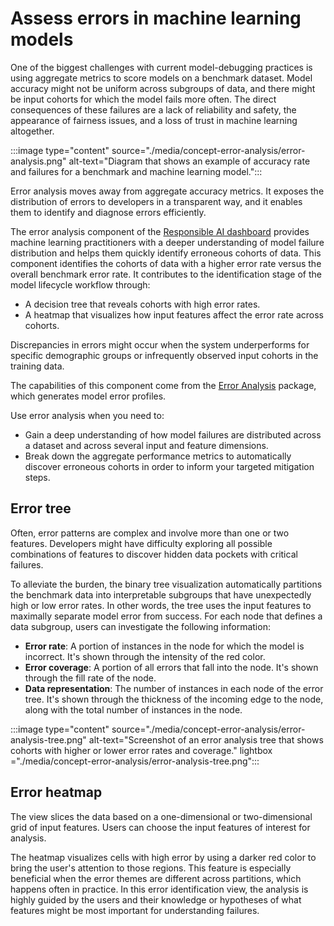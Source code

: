 # Assess errors in machine learning models

One of the biggest challenges with current model-debugging practices is using aggregate metrics to score models on a benchmark dataset. Model accuracy might not be uniform across subgroups of data, and there might be input cohorts for which the model fails more often. The direct consequences of these failures are a lack of reliability and safety, the appearance of fairness issues, and a loss of trust in machine learning altogether.

:::image type="content" source="./media/concept-error-analysis/error-analysis.png" alt-text="Diagram that shows an example of accuracy rate and failures for a benchmark and machine learning model.":::

Error analysis moves away from aggregate accuracy metrics. It exposes the distribution of errors to developers in a transparent way, and it enables them to identify and diagnose errors efficiently.

The error analysis component of the [Responsible AI dashboard](concept-responsible-ai-dashboard.md) provides machine learning practitioners with a deeper understanding of model failure distribution and helps them quickly identify erroneous cohorts of data. This component identifies the cohorts of data with a higher error rate versus the overall benchmark error rate. It contributes to the identification stage of the model lifecycle workflow through:

- A decision tree that reveals cohorts with high error rates.
- A heatmap that visualizes how input features affect the error rate across cohorts. 

Discrepancies in errors might occur when the system underperforms for specific demographic groups or infrequently observed input cohorts in the training data.

The capabilities of this component come from the [Error Analysis](https://erroranalysis.ai/) package, which generates model error profiles.  

Use error analysis when you need to:

- Gain a deep understanding of how model failures are distributed across a dataset and across several input and feature dimensions.
- Break down the aggregate performance metrics to automatically discover erroneous cohorts in order to inform your targeted mitigation steps.

## Error tree

Often, error patterns are complex and involve more than one or two features. Developers might have difficulty exploring all possible combinations of features to discover hidden data pockets with critical failures. 

To alleviate the burden, the binary tree visualization automatically partitions the benchmark data into interpretable subgroups that have unexpectedly high or low error rates. In other words, the tree uses the input features to maximally separate model error from success. For each node that defines a data subgroup, users can investigate the following information:

- **Error rate**: A portion of instances in the node for which the model is incorrect. It's shown through the intensity of the red color.
- **Error coverage**: A portion of all errors that fall into the node. It's shown through the fill rate of the node.
- **Data representation**: The number of instances in each node of the error tree. It's shown through the thickness of the incoming edge to the node, along with the total number of instances in the node.

:::image type="content" source="./media/concept-error-analysis/error-analysis-tree.png" alt-text="Screenshot of an error analysis tree that shows cohorts with higher or lower error rates and coverage." lightbox ="./media/concept-error-analysis/error-analysis-tree.png":::

## Error heatmap

The view slices the data based on a one-dimensional or two-dimensional grid of input features. Users can choose the input features of interest for analysis. 

The heatmap visualizes cells with high error by using a darker red color to bring the user's attention to those regions. This feature is especially beneficial when the error themes are different across partitions, which happens often in practice. In this error identification view, the analysis is highly guided by the users and their knowledge or hypotheses of what features might be most important for understanding failures.
